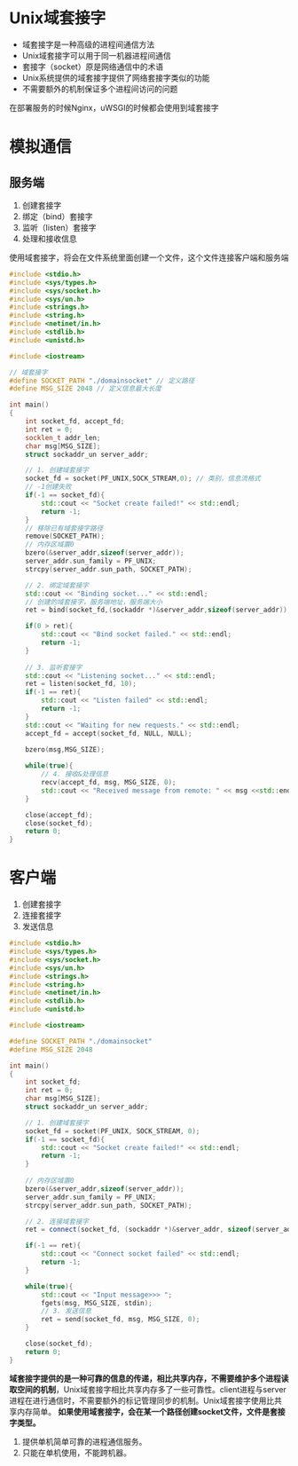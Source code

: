 # Unix域套接字
* 域套接字是一种高级的进程间通信方法
* Unix域套接字可以用于同一机器进程间通信
* 套接字（socket）原是网络通信中的术语
* Unix系统提供的域套接字提供了网络套接字类似的功能
* 不需要额外的机制保证多个进程间访问的问题

在部署服务的时候Nginx，uWSGI的时候都会使用到域套接字

# 模拟通信
## 服务端
1. 创建套接字
2. 绑定（bind）套接字
3. 监听（listen）套接字
4. 处理和接收信息

使用域套接字，将会在文件系统里面创建一个文件，这个文件连接客户端和服务端
```cpp
#include <stdio.h>
#include <sys/types.h>
#include <sys/socket.h>
#include <sys/un.h>
#include <strings.h>
#include <string.h>
#include <netinet/in.h>
#include <stdlib.h>
#include <unistd.h>

#include <iostream>

// 域套接字
#define SOCKET_PATH "./domainsocket" // 定义路径
#define MSG_SIZE 2048 // 定义信息最大长度

int main()
{
    int socket_fd, accept_fd;
	int ret = 0;
	socklen_t addr_len;
	char msg[MSG_SIZE];
	struct sockaddr_un server_addr;

    // 1. 创建域套接字
	socket_fd = socket(PF_UNIX,SOCK_STREAM,0); // 类别，信息流格式
	// -1创建失败
	if(-1 == socket_fd){
		std::cout << "Socket create failed!" << std::endl;
		return -1;
	}
    // 移除已有域套接字路径
	remove(SOCKET_PATH);
    // 内存区域置0
	bzero(&server_addr,sizeof(server_addr));
	server_addr.sun_family = PF_UNIX;
	strcpy(server_addr.sun_path, SOCKET_PATH);

    // 2. 绑定域套接字
    std::cout << "Binding socket..." << std::endl;
    // 创建的域套接字，服务端地址，服务端大小
	ret = bind(socket_fd,(sockaddr *)&server_addr,sizeof(server_addr));

	if(0 > ret){
		std::cout << "Bind socket failed." << std::endl;
		return -1;
	}
	
    // 3. 监听套接字
    std::cout << "Listening socket..." << std::endl;
	ret = listen(socket_fd, 10);
	if(-1 == ret){
		std::cout << "Listen failed" << std::endl;
		return -1;
	}
    std::cout << "Waiting for new requests." << std::endl;
    accept_fd = accept(socket_fd, NULL, NULL);
    
    bzero(msg,MSG_SIZE);

    while(true){
        // 4. 接收&处理信息
        recv(accept_fd, msg, MSG_SIZE, 0);
        std::cout << "Received message from remote: " << msg <<std::endl;
    }

    close(accept_fd);
	close(socket_fd);
	return 0;
}

```

# 客户端
1. 创建套接字
2. 连接套接字
3. 发送信息

```cpp
#include <stdio.h>
#include <sys/types.h>
#include <sys/socket.h>
#include <sys/un.h>
#include <strings.h>
#include <string.h>
#include <netinet/in.h>
#include <stdlib.h>
#include <unistd.h>

#include <iostream>

#define SOCKET_PATH "./domainsocket"
#define MSG_SIZE 2048

int main()
{
    int socket_fd;
	int ret = 0;
	char msg[MSG_SIZE];
	struct sockaddr_un server_addr;

    // 1. 创建域套接字
	socket_fd = socket(PF_UNIX, SOCK_STREAM, 0);
	if(-1 == socket_fd){
		std::cout << "Socket create failed!" << std::endl;
		return -1;
	}
    
    // 内存区域置0
	bzero(&server_addr,sizeof(server_addr));
	server_addr.sun_family = PF_UNIX;
	strcpy(server_addr.sun_path, SOCKET_PATH);

    // 2. 连接域套接字
	ret = connect(socket_fd, (sockaddr *)&server_addr, sizeof(server_addr));

	if(-1 == ret){
		std::cout << "Connect socket failed" << std::endl;
		return -1;
	}

	while(true){
        std::cout << "Input message>>> ";
        fgets(msg, MSG_SIZE, stdin);
		// 3. 发送信息
		ret = send(socket_fd, msg, MSG_SIZE, 0);
	}

	close(socket_fd);
	return 0;
}

```


**域套接字提供的是一种可靠的信息的传递，相比共享内存，不需要维护多个进程读取空间的机制**，Unix域套接字相比共享内存多了一些可靠性。client进程与server进程在进行通信时，不需要额外的标记管理同步的机制。Unix域套接字使用比共享内存简单。 
**如果使用域套接字，会在某一个路径创建socket文件，文件是套接字类型。**

1. 提供单机简单可靠的进程通信服务。
2. 只能在单机使用，不能跨机器。